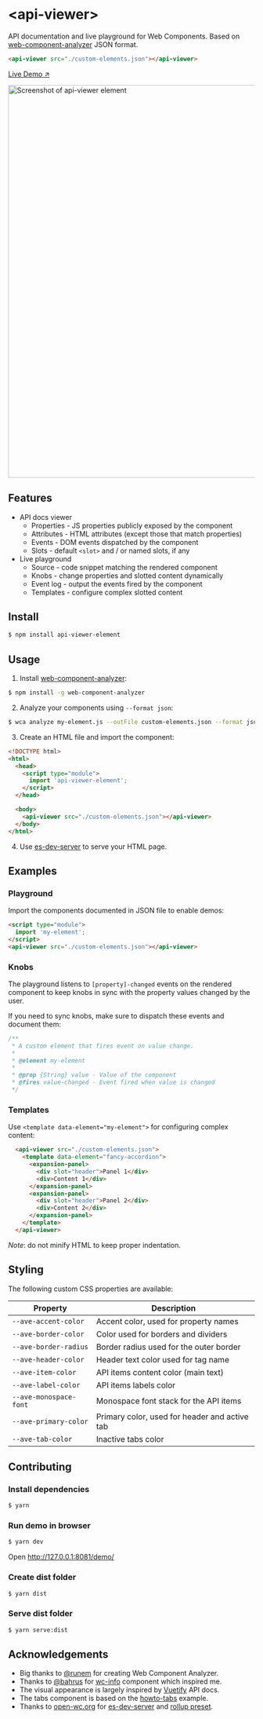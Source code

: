 # &lt;api-viewer&gt;

API documentation and live playground for Web Components. Based on [web-component-analyzer](https://github.com/runem/web-component-analyzer) JSON format.

```html
<api-viewer src="./custom-elements.json"></api-viewer>
```

[Live Demo ↗](https://api-viewer-element.netlify.com/)

[<img src="https://raw.githubusercontent.com/web-padawan/api-viewer-element/master/screenshot.png" alt="Screenshot of api-viewer element" width="800">](https://api-viewer-element.netlify.com/)

## Features

- API docs viewer
  - Properties - JS properties publicly exposed by the component
  - Attributes - HTML attributes (except those that match properties)
  - Events - DOM events dispatched by the component
  - Slots - default `<slot>` and / or named slots, if any
- Live playground
  - Source - code snippet matching the rendered component
  - Knobs - change properties and slotted content dynamically
  - Event log - output the events fired by the component
  - Templates - configure complex slotted content

## Install

```sh
$ npm install api-viewer-element
```

## Usage

1. Install [web-component-analyzer](https://github.com/runem/web-component-analyzer):

```sh
$ npm install -g web-component-analyzer
```

2. Analyze your components using `--format json`:

```sh
$ wca analyze my-element.js --outFile custom-elements.json --format json
```

3. Create an HTML file and import the component:

```html
<!DOCTYPE html>
<html>
  <head>
    <script type="module">
      import 'api-viewer-element';
    </script>
  </head>

  <body>
    <api-viewer src="./custom-elements.json"></api-viewer>
  </body>
</html>
```

4. Use [es-dev-server](https://open-wc.org/developing/es-dev-server.html) to serve your HTML page.

## Examples

### Playground

Import the components documented in JSON file to enable demos:

```html
<script type="module">
  import 'my-element';
</script>
<api-viewer src="./custom-elements.json"></api-viewer>
```

### Knobs

The playground listens to `[property]-changed` events on the rendered component
to keep knobs in sync with the property values changed by the user.

If you need to sync knobs, make sure to dispatch these events and document them:

```js
/**
 * A custom element that fires event on value change.
 *
 * @element my-element
 *
 * @prop {String} value - Value of the component
 * @fires value-changed - Event fired when value is changed
 */
```

### Templates

Use `<template data-element="my-element">` for configuring complex content:

```html
  <api-viewer src="./custom-elements.json">
    <template data-element="fancy-accordion">
      <expansion-panel>
        <div slot="header">Panel 1</div>
        <div>Content 1</div>
      </expansion-panel>
      <expansion-panel>
        <div slot="header">Panel 2</div>
        <div>Content 2</div>
      </expansion-panel>
    </template>
  </api-viewer>
```

*Note*: do not minify HTML to keep proper indentation.

## Styling

The following custom CSS properties are available:

| Property               | Description                                   |
|------------------------|-----------------------------------------------|
| `--ave-accent-color`   | Accent color, used for property names         |
| `--ave-border-color`   | Color used for borders and dividers           |
| `--ave-border-radius`  | Border radius used for the outer border       |
| `--ave-header-color`   | Header text color used for tag name           |
| `--ave-item-color`     | API items content color (main text)           |
| `--ave-label-color`    | API items labels color                        |
| `--ave-monospace-font` | Monospace font stack for the API items        |
| `--ave-primary-color`  | Primary color, used for header and active tab |
| `--ave-tab-color`      | Inactive tabs color                           |

## Contributing

### Install dependencies

```sh
$ yarn
```

### Run demo in browser

```sh
$ yarn dev
```

Open http://127.0.0.1:8081/demo/

### Create dist folder

```sh
$ yarn dist
```

### Serve dist folder

```sh
$ yarn serve:dist
```

## Acknowledgements

- Big thanks to [@runem](http://github.com/runem) for creating Web Component Analyzer.
- Thanks to [@bahrus](https://github.com/bahrus) for [wc-info](https://github.com/bahrus/wc-info) component which inspired me.
- The visual appearance is largely inspired by [Vuetify](https://vuetifyjs.com/en/getting-started/quick-start) API docs.
- The tabs component is based on the [howto-tabs](https://developers.google.com/web/fundamentals/web-components/examples/howto-tabs) example.
- Thanks to [open-wc.org](https://open-wc.org/) for [es-dev-server](https://github.com/open-wc/open-wc/tree/master/packages/es-dev-server) and [rollup preset](https://open-wc.org/building/building-rollup.html).
